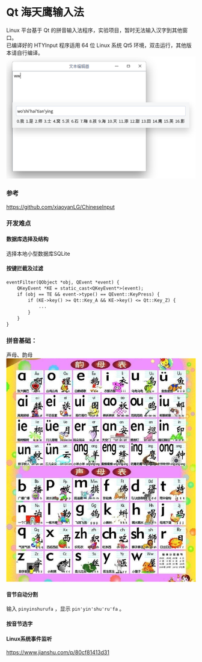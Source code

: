 # Qt 海天鹰输入法
Linux 平台基于 Qt 的拼音输入法程序，实验项目，暂时无法输入汉字到其他窗口。  
已编译好的 HTYInput 程序适用 64 位 Linux 系统 Qt5 环境，双击运行，其他版本请自行编译。
![alt](preview.png)  

### 参考
https://github.com/xiaoyanLG/ChineseInput
### 开发难点
#### 数据库选择及结构
选择本地小型数据库SQLite
#### 按键拦截及过滤
```
eventFilter(QObject *obj, QEvent *event) {
	QKeyEvent *KE = static_cast<QKeyEvent*>(event);  
	if (obj == TE && event->type() == QEvent::KeyPress) {  
		if (KE->key() >= Qt::Key_A && KE->key() <= Qt::Key_Z) {  
			...
		}
	}  
}
```
### 拼音基础：
声母、韵母  
![alt](shengyun.jpg)
#### 音节自动分割
输入 ```pinyinshurufa``` ，显示 ```pin'yin'shu'ru'fa``` 。
#### 按音节选字
#### Linux系统事件监听
https://www.jianshu.com/p/80cf81413d31